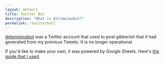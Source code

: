 ```yaml
---
layout: default
title: Twitter Bot
description: "What is @itsmeimabot?"
permalink: /twitterbot/
---
```


[@itsmeimabot](https://twitter.com/itsmeimabot) was a Twitter account that used to post gibberish that it had generated from my previous Tweets. It is no longer operational.


If you'd like to make your own, it was powered by Google Sheets. Here's [the guide that I used](https://www.zachwhalen.net/posts/how-to-make-a-twitter-bot-with-google-spreadsheets-version-04/).